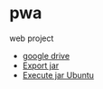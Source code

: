# pwa
web project

* [google drive](https://drive.google.com/drive/folders/1PR4mM98NHjPSkyEAsH8Las0ueLAN4RAo?usp=sharing)
* [Export jar](https://www.youtube.com/watch?v=qDTUYkaXAEc)
* [Execute jar Ubuntu](https://askubuntu.com/questions/101746/how-can-i-execute-a-jar-file-from-the-terminal)